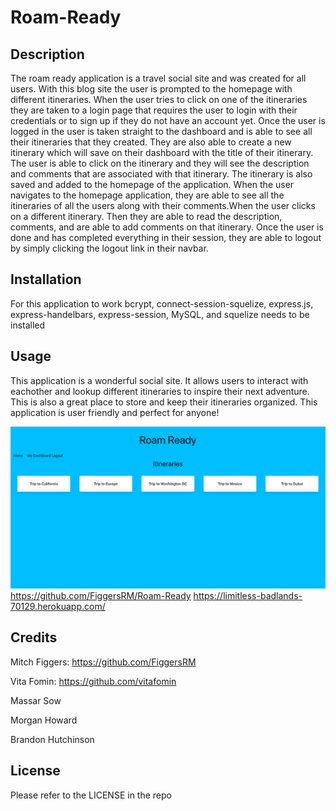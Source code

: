 # Roam-Ready

## Description
   The roam ready application is a travel social site and was created for all users. With this blog site the user is prompted to the homepage with different itineraries. When the user tries to click on one of the itineraries they are taken to a login page that requires the user to login with their credentials or to sign up if they do not have an account yet. Once the user is logged in the user is taken straight to the dashboard and is able to see all their itineraries that they created. They are also able to create a new itinerary which will save on their dashboard with the title of their itinerary. The user is able to click on the itinerary and they will see the description and comments that are associated with that itinerary. The itinerary is also saved and added to the homepage of the application. When the user navigates to the homepage application, they are able to see all the itineraries of all the users along with their comments.When the user clicks on a different itinerary. Then they are able to read the description, comments, and are able to add comments on that itinerary. Once the user is done and has completed everything in their session, they are able to logout by simply clicking the logout link in their navbar.   


## Installation
 
 For this application to work bcrypt, connect-session-squelize, express.js, express-handelbars, express-session, MySQL, and squelize needs to be installed 

## Usage

This application is a wonderful social site. It allows users to interact with eachother and lookup different itineraries to inspire their next adventure. This is also a great place to store and keep their itineraries organized. This application is user friendly and perfect for anyone! 

![project-2-screenshot](./public/img/project-2-screenshot.png)
https://github.com/FiggersRM/Roam-Ready
https://limitless-badlands-70129.herokuapp.com/

## Credits

Mitch Figgers: https://github.com/FiggersRM

Vita Fomin: https://github.com/vitafomin 

Massar Sow

Morgan Howard

Brandon Hutchinson 


## License

Please refer to the LICENSE in the repo
